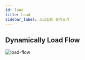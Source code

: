 ```yaml
---
id: load
title: Load
sidebar_label: 스크립트 불러오기
---
```


## Dynamically Load Flow

![load-flow](/loader-manual/img/uml/load-flow-191011-2.png)

